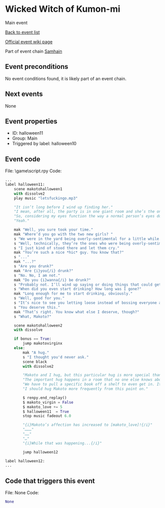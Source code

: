# Wicked Witch of Kumon-mi
Main event

[Back to event list](./../)

[Official event wiki page](https://lessonsinlove.wiki/index.php?title=Special%3ASearch&search=halloween11&go=Go)


Part of event chain [Samhain](./halloween10.md)

## Event preconditions
No event conditions found, it is likely part of an event chain.

## Next events
None

## Event properties
* ID: halloween11
* Group: Main
* Triggered by label: halloween10

## Event code
File: \game\script.rpy
Code:
```python
...
label halloween11:
    scene makotohalloween1
    with dissolve2
    play music "letsfuckingo.mp3"

    "It isn’t long before I wind up finding her."
    "I mean, after all, the party is in one giant room and she’s the only one with a huge hat."
    "So, considering my eyes function the way a normal person’s eyes do-"
    "Yeah."

    mak "Well, you sure took your time."
    mak "Where’d you go with the two new girls? "
    s "We were in the yard being overly-sentimental for a little while. I’m back to normal now, though."
    s "Well, technically, they’re the ones who were being overly-sentimental."
    s "I just kind of stood there and let them cry."
    mak "You’re such a nice *hic* guy. You know that?"
    s "..."
    mak "...?"
    s "Are you drunk?"
    mak "Are {i}you{/i} drunk?"
    s "No. No, I am not."
    mak "Do you {i}wanna{/i} be drunk?"
    s "Probably not. I’ll wind up saying or doing things that could get me into a lot of trouble with this particular group."
    s "When did you even start drinking? How long was I gone?"
    mak "Long enough for me to start drinking, obviously."
    s "Well, good for you."
    s "It’s nice to see you letting loose instead of bossing everyone around."
    s "You deserve this."
    mak "That’s right. You know what else I deserve, though?"
    s "What, Makoto?"

    scene makotohalloween2
    with dissolve

    if bonus == True:
        jump makotovirginx
    else:
        mak "A hug."
        s "I thought you'd never ask."
        scene black
        with dissolve2

        "Makoto and I hug, but this particular hug is more special than all of the other hugs since it's the one she's been begging for since I found out she thought I was awesome."
        "The important hug happens in a room that no one else knows about."
        "We have to pull a specific book off a shelf to even get in. It's kind of crazy and makes me feel like a spy or something."
        "I should hug Makoto more frequently from this point on."

        $ renpy.end_replay()
        $ makoto_virgin = False
        $ makoto_love += 5
        $ halloween11  = True
        stop music fadeout 6.0

        "{i}Makoto’s affection has increased to [makoto_love]!{/i}"
        "………"
        "……"
        "…"
        "{i}While that was happening...{/i}"

        jump halloween12

label halloween12:
...
```

## Code that triggers this event
File: None
Code:
```python
None
```